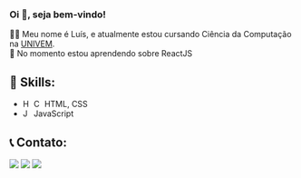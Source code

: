 ### Oi 👋, seja bem-vindo!

👨‍💻 Meu nome é Luís, e atualmente estou cursando Ciência da Computação na [UNIVEM](https://www.univem.edu.br/).<br>
🌱 No momento estou aprendendo sobre ReactJS


## 🚀 Skills:
- <img alt="HTML-icon" height="14px" width="15px" src="https://cdn.jsdelivr.net/gh/devicons/devicon/icons/html5/html5-original.svg" /> <img alt="CSS-icon" height="14px" width="15px" src="https://cdn.jsdelivr.net/gh/devicons/devicon/icons/css3/css3-original.svg" /> HTML, CSS 
- <img alt="JS-icon" height="14px" width="15px" src="https://cdn.jsdelivr.net/gh/devicons/devicon/icons/javascript/javascript-original.svg" /> JavaScript

## 📞 Contato:


<a href="mailto:luisfelipecampos4@gmail.com"><img src="https://img.shields.io/badge/Gmail-D14836?style=for-the-badge&logo=gmail&logoColor=white" target="_blank"></a>
<a href="https://instagram.com/luis.f.rc" target="_blank"><img src="https://img.shields.io/badge/-Instagram-%23E4405F?style=for-the-badge&logo=instagram&logoColor=white" target="_blank"></a>
<a href="https://www.linkedin.com/in/luís-ribeiro-0754b5249/" target="_blank"><img src="https://img.shields.io/badge/-LinkedIn-%230077B5?style=for-the-badge&logo=linkedin&logoColor=white" target="_blank"></a>

